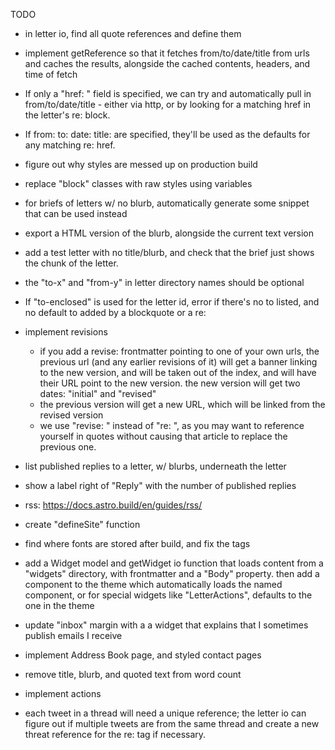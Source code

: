 TODO

- in letter io, find all quote references and define them
- implement getReference so that it fetches from/to/date/title from urls and caches the results,
  alongside the cached contents, headers, and time of fetch
- If only a "href: " field is specified, we can try and automatically
  pull in from/to/date/title - either via http, or by looking for a matching href in the letter's
  re: block.
- If from: to: date: title: are specified, they'll be used as the defaults for any
  matching re: href.

- figure out why styles are messed up on production build
- replace "block" classes with raw styles using variables

- for briefs of letters w/ no blurb, automatically generate some snippet that can be used instead
- export a HTML version of the blurb, alongside the current text version
- add a test letter with no title/blurb, and check that the brief just shows the chunk of the letter.

- the "to-x" and "from-y" in letter directory names should be optional
- If "to-enclosed" is used for the letter id, error if there's no to listed,
  and no default to added by a blockquote or a re:

- implement revisions
  * if you add a revise: frontmatter pointing to one of your own urls, the previous url (and any earlier revisions of it) will get a banner linking to the new version, and will be taken out of the index, and will have their URL point to the new version. the new version will get two dates: "initial" and "revised"
  * the previous version will get a new URL, which will be linked from the revised version
  * we use "revise: " instead of "re: ", as you may want to reference yourself in quotes without
    causing that article to replace the previous one.

- list published replies to a letter, w/ blurbs, underneath the letter
- show a label right of "Reply" with the number of published replies

- rss: https://docs.astro.build/en/guides/rss/

- create "defineSite" function

- find where fonts are stored after build, and fix the <link rel="preload"> tags

- add a Widget model and getWidget io function that loads content from a "widgets" directory,
  with frontmatter and a "Body" property.
  then add a <Widget> component to the theme which automatically loads the named component,
  or for special widgets like "LetterActions", defaults to the one in the theme
- update "inbox" margin with a a widget that explains that I sometimes publish emails I receive

- implement Address Book page, and styled contact pages

- remove title, blurb, and quoted text from word count

- implement actions

- each tweet in a thread will need a unique reference;
  the letter io can figure out if multiple tweets are
  from the same thread and create a new threat reference for the re:
  tag if necessary.